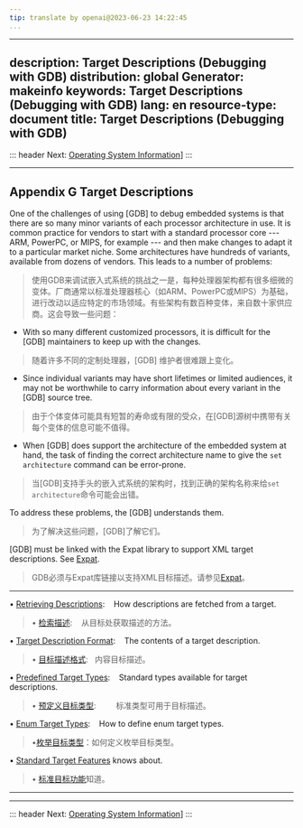 ```yaml
---
tip: translate by openai@2023-06-23 14:22:45
...
```

---
description: Target Descriptions (Debugging with GDB)
distribution: global
Generator: makeinfo
keywords: Target Descriptions (Debugging with GDB)
lang: en
resource-type: document
title: Target Descriptions (Debugging with GDB)
---
::: header
Next: [Operating System Information](Operating-System-Information.html#Operating-System-Information)]
:::

---

## Appendix G Target Descriptions


One of the challenges of using [GDB] to debug embedded systems is that there are so many minor variants of each processor architecture in use. It is common practice for vendors to start with a standard processor core --- ARM, PowerPC, or MIPS, for example --- and then make changes to adapt it to a particular market niche. Some architectures have hundreds of variants, available from dozens of vendors. This leads to a number of problems:

> 使用GDB来调试嵌入式系统的挑战之一是，每种处理器架构都有很多细微的变体。厂商通常以标准处理器核心（如ARM、PowerPC或MIPS）为基础，进行改动以适应特定的市场领域。有些架构有数百种变体，来自数十家供应商。这会导致一些问题：


- With so many different customized processors, it is difficult for the [GDB] maintainers to keep up with the changes.

> 随着许多不同的定制处理器，[GDB] 维护者很难跟上变化。

- Since individual variants may have short lifetimes or limited audiences, it may not be worthwhile to carry information about every variant in the [GDB] source tree.

> 由于个体变体可能具有短暂的寿命或有限的受众，在[GDB]源树中携带有关每个变体的信息可能不值得。

- When [GDB] does support the architecture of the embedded system at hand, the task of finding the correct architecture name to give the `set architecture` command can be error-prone.

> 当[GDB]支持手头的嵌入式系统的架构时，找到正确的架构名称来给`set architecture`命令可能会出错。


To address these problems, the [GDB] understands them.

> 为了解决这些问题，[GDB]了解它们。


[GDB] must be linked with the Expat library to support XML target descriptions. See [Expat](Requirements.html#Expat).

> GDB必须与Expat库链接以支持XML目标描述。请参见[Expat](Requirements.html#Expat)。

---


• [Retrieving Descriptions](Retrieving-Descriptions.html#Retrieving-Descriptions):              How descriptions are fetched from a target.

> • [检索描述](Retrieving-Descriptions.html#Retrieving-Descriptions):              从目标处获取描述的方法。

• [Target Description Format](Target-Description-Format.html#Target-Description-Format):        The contents of a target description.

> • [目标描述格式](Target-Description-Format.html#Target-Description-Format):   内容目标描述。

• [Predefined Target Types](Predefined-Target-Types.html#Predefined-Target-Types):              Standard types available for target descriptions.

> • [预定义目标类型](Predefined-Target-Types.html#Predefined-Target-Types):         标准类型可用于目标描述。

• [Enum Target Types](Enum-Target-Types.html#Enum-Target-Types):                                How to define enum target types.

> •[枚举目标类型](Enum-Target-Types.html#Enum-Target-Types)：如何定义枚举目标类型。

• [Standard Target Features](Standard-Target-Features.html#Standard-Target-Features) knows about.

> • [标准目标功能](Standard-Target-Features.html#Standard-Target-Features)知道。

---

---

::: header
Next: [Operating System Information](Operating-System-Information.html#Operating-System-Information)]
:::
